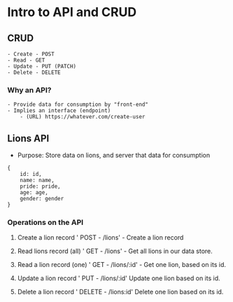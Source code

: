# Intro to API and CRUD

## CRUD
    - Create - POST
    - Read - GET
    - Update - PUT (PATCH)
    - Delete - DELETE

### Why an API?
    - Provide data for consumption by "front-end"
    - Implies an interface (endpoint)
        - (URL) https://whatever.com/create-user

## Lions API
- Purpose: Store data on lions, and server that data for consumption

```
{
    id: id,
    name: name,
    pride: pride,
    age: age,
    gender: gender
}
```
### Operations on the API
1. Create a lion record
' POST - /lions' -  Create a lion record

2. Read lions record (all)
' GET - /lions' -  Get all lions in our data store.

3. Read a lion record (one)
' GET - /lions/:id' -  Get one lion, based on its id.

4. Update a lion record
' PUT - /lions/:id' Update one lion based on its id.

5. Delete a lion record
' DELETE - /lions:id' Delete one lion based on its id.

